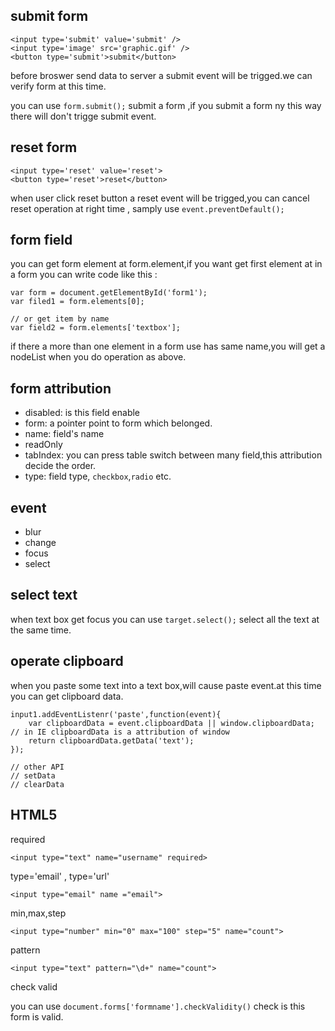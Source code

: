 ## submit form

```
<input type='submit' value='submit' />
<input type='image' src='graphic.gif' />
<button type='submit'>submit</button>
```

before broswer send data to server a submit event will be trigged.we can verify form at this time.

you can use `form.submit();` submit a form ,if you submit a form ny this way there will don't trigge submit event.

## reset form

```
<input type='reset' value='reset'>
<button type='reset'>reset</button>
```

when user click reset button a reset event will be trigged,you can cancel reset operation at right time , samply use `event.preventDefault();`

## form field

you can get form element at form.element,if you want get first element at in a form you can write code like this :

```
var form = document.getElementById('form1');
var filed1 = form.elements[0];

// or get item by name
var field2 = form.elements['textbox'];
```

if there a more than one element in a form use has same name,you will get a nodeList when you do operation as above.

## form attribution

+ disabled: is this field enable
+ form: a pointer point to form which belonged.
+ name: field's name
+ readOnly
+ tabIndex: you can press table switch between many field,this attribution decide the order.
+ type: field type, `checkbox`,`radio` etc.


## event

+ blur
+ change
+ focus
+ select


## select text

when text box get focus you can use `target.select();` select all the text at the same time.


## operate clipboard

when you paste some text into a text box,will cause paste event.at this time you can get clipboard data.

```
input1.addEventListenr('paste',function(event){
	var clipboardData = event.clipboardData || window.clipboardData;  // in IE clipboardData is a attribution of window
	return clipboardData.getData('text');
});

// other API
// setData
// clearData
```

## HTML5


required

```
<input type="text" name="username" required>
```
type='email' , type='url'

```
<input type="email" name ="email">
```

min,max,step

```
<input type="number" min="0" max="100" step="5" name="count">
```

pattern

```
<input type="text" pattern="\d+" name="count">
```

check valid

you can use `document.forms['formname'].checkValidity()` check is this form is valid.
